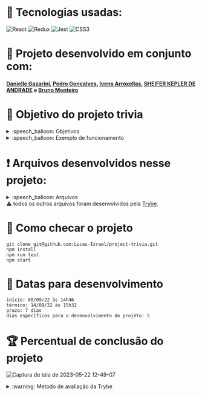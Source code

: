 # :toolbox: Tecnologias usadas:

![React](https://img.shields.io/badge/react-%2320232a.svg?style=for-the-badge&logo=react&logoColor=%2361DAFB)
![Redux](https://img.shields.io/badge/redux-%23593d88.svg?style=for-the-badge&logo=redux&logoColor=white)
![Jest](https://img.shields.io/badge/-jest-%23C21325?style=for-the-badge&logo=jest&logoColor=white)
![CSS3](https://img.shields.io/badge/css3-%231572B6.svg?style=for-the-badge&logo=css3&logoColor=white)

# :busts_in_silhouette: Projeto desenvolvido em conjunto com:
  
#### [Danielle Gazarini](https://github.com/daniellegazarini), [Pedro Gonçalves](https://github.com/pllsg96), [Ivens Arroxellas](https://github.com/ivensarroxellas), [SHEIFER KEPLER DE ANDRADE](https://github.com/SH-Kepler) e [Bruno Monteiro](https://github.com/Brunooml)

# :open_book: Objetivo do projeto trivia

<details>
  <summary>:speech_balloon: Objetivos</summary>

  ```
  1. Desenvolver um jogo de perguntas e respostas baseado no jogo Trivia (tipo um show do milhão americano rs) utilizando React e Redux.
  2. Desenvolvendo em grupo suas funcionalidades de acordo com as demandas definidas em um quadro Kanban.
  3. Deve ser possivel:
    3.1 Logar no jogo e, se o email tiver cadastro no site Gravatar, ter sua foto associada ao perfil da pessoa usuária.
    3.2 Acessar a página referente ao jogo, onde se deverá escolher uma das respostas disponíveis para cada uma das perguntas apresentadas. A resposta deve ser marcada antes do contador de tempo chegar a zero, caso contrário a resposta deverá ser considerada errada.
    3.3 Ser redirecionada, após 5 perguntas respondidas, para a tela de score, onde o texto mostrado depende do número de acertos.
    3.4 Visualizar a página de ranking, se quiser, ao final de cada jogo.
    3.5 Configurar algumas opções para o jogo em uma tela de configuração acessível a partir do cabeçalho do app.
  ```
</details>

<details>
  <summary>:speech_balloon: Exemplo de funcionamento</summary>
  
![Captura de tela de 2023-05-22 12-36-44](https://github.com/Lucas-Israel/project-trivia/assets/104790267/cd058640-1a75-4789-975c-dcaaf3662574)
![Captura de tela de 2023-05-22 12-13-11](https://github.com/Lucas-Israel/project-trivia/assets/104790267/360b54ce-e6ad-4910-b97c-348687680178)

  
</details>

# :heavy_exclamation_mark: Arquivos desenvolvidos nesse projeto:

<details>
  <summary>:speech_balloon: Arquivos</summary>

  ```
  public/
    trivia.png
  src/
    App.css
    App.js
    index.js
  
    tests/
      Config.test.js
      Feedback.test.js
      Game.test.js
      Login.test.js
      NotFound.test.js
      Ranking.test.js
      Timer.test.js
      
      helpers/
        APIReturnMock.js
        StoreWithInvalidCode.js
        invalidToken.js
        loginHelper.js
        meAjude.js
        returnCode3.js
        tokenMock.js
        winHelper.js

    components/
      ConfigButton.js
      Header.js
      Questions.js
      Timer.js
    
    pages/
      Configuracoes.js
      Feedback.js
      Game.js
      Login.js
      NotFound.js
      Ranking.js
      
    redux/
      actions/
        actionType.js
        index.js
  
      reducers/
        index.js
        player.js
        questions.js
        token.js
        
      store/
        index.js
  ```
</details

#### :warning: todos os outros arquivos foram desenvolvidos pela [Trybe](https://www.betrybe.com).

# :thinking: Como checar o projeto

```
git clone git@github.com:Lucas-Israel/project-trivia.git
npm install
npm run test
npm start
```

# :calendar: Datas para desenvolvimento

```
início: 08/09/22 às 14h46
término: 14/09/22 às 15h32
prazo: 7 dias
dias específicos para o desenvolvimento do projéto: 5
```

# :trophy: Percentual de conclusão do projeto

![Captura de tela de 2023-05-22 12-49-07](https://github.com/Lucas-Israel/project-trivia/assets/104790267/012e9015-a480-4ba6-b723-ac9237bd7b57)


<details>
  <summary>:warning: Metodo de avaliação da Trybe</summary>
  
##### A escola de programação [Trybe](https://www.betrybe.com) utiliza um sistema de avaliação baseado na conclusão de requisitos em cada projeto, considerando a porcentagem de conclusão, com um mínimo de 80% dos requisitos obrigatórios, em um prazo regular de no máximo 7 dias, tendo dias específicos para o desenvolvimento do projeto que variam de acordo com a complexidade dele.

##### Não alcançando esse patamar mímino, o aluno entra em recuperação, tendo que entregar 90% dos requisitos obrigatórios mais os bonús, em outros 7 dias, caso o aluno falhe novamente ele é mudado de turma para refazer o conteúdo e projeto, caso falhe após mudar de turma, no mesmo conteúdo/projeto, o aluno é removido do curso.
 
